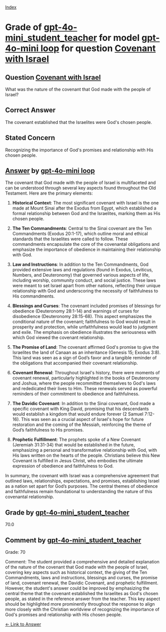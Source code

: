 
[Index](../../../../index.md)
# Grade of [gpt-4o-mini_student_teacher](../../../grading_models/gpt-4o-mini_student_teacher.md) for model [gpt-4o-mini loop](../../../answering_models/gpt-4o-mini_loop.md) for question [Covenant with Israel](../../../questions/Covenant_with_Israel.md)

## Question [Covenant with Israel](../../../questions/Covenant_with_Israel.md)
What was the nature of the covenant that God made with the people of Israel?

## Correct Answer
The covenant established that the Israelites were God's chosen people.

## Stated Concern
Recognizing the importance of God's promises and relationship with His chosen people.

## [Answer](../Covenant_with_Israel.md) by [gpt-4o-mini loop](../../../answering_models/gpt-4o-mini_loop.md)
The covenant that God made with the people of Israel is multifaceted and can be understood through several key aspects found throughout the Old Testament. Here are the primary elements:

1. **Historical Context**: The most significant covenant with Israel is the one made at Mount Sinai after the Exodus from Egypt, which established a formal relationship between God and the Israelites, marking them as His chosen people.

2. **The Ten Commandments**: Central to the Sinai covenant are the Ten Commandments (Exodus 20:1-17), which outline moral and ethical standards that the Israelites were called to follow. These commandments encapsulate the core of the covenantal obligations and emphasize the importance of obedience in maintaining their relationship with God.

3. **Law and Instructions**: In addition to the Ten Commandments, God provided extensive laws and regulations (found in Exodus, Leviticus, Numbers, and Deuteronomy) that governed various aspects of life, including worship, community conduct, and social justice. These laws were meant to set Israel apart from other nations, reflecting their unique relationship with God and underscoring the necessity of faithfulness to His commandments.

4. **Blessings and Curses**: The covenant included promises of blessings for obedience (Deuteronomy 28:1-14) and warnings of curses for disobedience (Deuteronomy 28:15-68). This aspect emphasizes the conditional nature of the covenant; faithfulness to God would result in prosperity and protection, while unfaithfulness would lead to judgment and exile. The emphasis on obedience illustrates the seriousness with which God viewed the covenant relationship.

5. **The Promise of Land**: The covenant affirmed God's promise to give the Israelites the land of Canaan as an inheritance (Genesis 15; Exodus 3:8). This land was seen as a sign of God’s favor and a tangible reminder of the obligations that accompanied their covenant relationship.

6. **Covenant Renewal**: Throughout Israel's history, there were moments of covenant renewal, particularly highlighted in the books of Deuteronomy and Joshua, where the people recommitted themselves to God's laws and rededicated their lives to Him. These renewals served as powerful reminders of their commitment to obedience and faithfulness.

7. **The Davidic Covenant**: In addition to the Sinai covenant, God made a specific covenant with King David, promising that his descendants would establish a kingdom that would endure forever (2 Samuel 7:12-16). This was seen as a crucial aspect of Israel's hope for future restoration and the coming of the Messiah, reinforcing the theme of God’s faithfulness to His promises.

8. **Prophetic Fulfillment**: The prophets spoke of a New Covenant (Jeremiah 31:31-34) that would be established in the future, emphasizing a personal and transformative relationship with God, with His laws written on the hearts of the people. Christians believe this New Covenant is fulfilled in Jesus Christ, who embodies the ultimate expression of obedience and faithfulness to God.

In summary, the covenant with Israel was a comprehensive agreement that outlined laws, relationships, expectations, and promises, establishing Israel as a nation set apart for God’s purposes. The central themes of obedience and faithfulness remain foundational to understanding the nature of this covenantal relationship.

## Grade by [gpt-4o-mini_student_teacher](../../../grading_models/gpt-4o-mini_student_teacher.md)
70.0

## Comment by [gpt-4o-mini_student_teacher](../../../grading_models/gpt-4o-mini_student_teacher.md)
Grade: 70

Comment: The student provided a comprehensive and detailed explanation of the nature of the covenant that God made with the people of Israel, covering key aspects such as historical context, the giving of the Ten Commandments, laws and instructions, blessings and curses, the promise of land, covenant renewal, the Davidic Covenant, and prophetic fulfillment. However, the student's answer could be improved by emphasizing the central theme that the covenant established the Israelites as God's chosen people, as stated in the reference answer from the teacher. This key aspect should be highlighted more prominently throughout the response to align more closely with the Christian worldview of recognizing the importance of God's promises and relationship with His chosen people.

[&lt;- Link to Answer](../Covenant_with_Israel.md)
